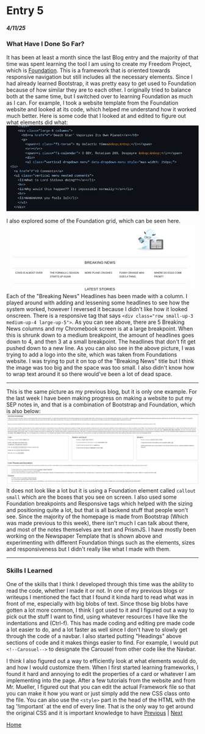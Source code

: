 # Entry 5
##### 4/11/25

### What Have I Done So Far?
It has been at least a month since the last Blog entry and the majority of that time was spent learning the tool I am using to create my Freedom Project, which is [Foundation](https://get.foundation/). This is a framework that is oriented towards responsive navigation but still includes all the necessary elements. Since I had already learned Bootstrap, it was pretty easy to get used to Foundation because of how similar they are to each other. I originally tried to balance both at the same time, but I switched over to learning Foundation as much as I can. For example, I took a website template from the Foundation website and looked at its code, which helped me understand how it worked much better. Here is some code that I looked at and edited to figure out what elements did what:  ![#](../death-star.png)

I also explored some of the Foundation grid, which can be seen here. ![#](../breaking.png) Each of the "Breaking News" Headlines has been made with a column. I played around with adding and lessening some headlines to see how the system worked, however I reversed it because I didn't like how it looked onscreen. There is a responsive tag that says `<div class="row small-up-3 medium-up-4 large-up-5">`. As you can see above, there are 5 Breaking News columns and my Chromebook screen is at a large breakpoint. When this is shrunk down to a medium breakpoint, the amount of headlines goes down to 4, and then 3 at a small breakpoint. The headlines that don't fit get pushed down to a new line. As you can also see in the above picture, I was trying to add a logo into the site, which was taken from Foundations website. I was trying to put it on top of the "Breaking News" title but I think the image was too big and the space was too small. I also didn't know how to wrap text around it so there would've been a lot of dead space.

---

This is the same picture as my previous blog, but it is only one example. For the last week I have been making progress on making a website to put my SEP notes in, and that is a combination of Bootstrap and Foundation, which is also below: ![#](../notes.png)
It does not look like a lot but it is using a Foundation element called `callout small` which are the boxes that you see on screen. I also used some Foundation breakpoints and Responsive tags which helped with the sizing and positioning quite a lot, but that is all backend stuff that people won't see. Since the majority of the homepage is made from Bootstrap (Which was made previous to this week), there isn't much I can talk about there, and most of the notes themselves are text and PrismJS. I have mostly been working on the Newspaper Template that is shown above and experimenting with different Foundation things such as the elements, sizes and responsiveness but I didn't really like what I made with them.

---

### Skills I Learned

One of the skills that I think I developed through this time was the ability to read the code, whether I made it or not. In one of my previous blogs or writeups I mentioned the fact that I found it kinda hard to read what was in front of me, especially with big blobs of text. Since those big blobs have gotten a lot more common, I think I got used to it and I figured out a way to pick out the stuff I want to find, using whatever resources I have like the indentations and (Ctrl-f).  This has made coding and editing pre made code a lot easier to do, and a lot faster as well since I don't have to slowly get through the code of a navbar. I also started putting "Headings" above sections of code and it makes things easier to find. For example, I would put `<!--Carosuel-->` to designate the Carousel from other code like the Navbar. 

I think I also figured out a way to efficiently look at what elements would do, and how I would customize them. When I first started learning frameworks, I found it hard and annoying to edit the properties of a card or whatever I am implementing into the page. After a few tutorials from the website and from Mr. Mueller, I figured out that you can edit the actual Framework file so that you can make it how you want or just simply add the new CSS class onto the file. You can also use the `<style>` part in the head of the HTML with the tag '!important` at the end of every line. That is the only way to get around the original CSS and it is important knowledge to have
[Previous](entry04.md) | [Next](entry06.md)

[Home](../README.md)
